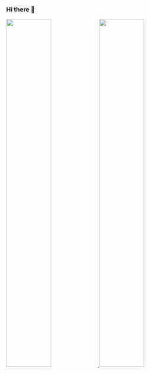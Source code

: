 ### Hi there 👋
<div float="left">
  <a href="https://github.com/anuraghazra/github-readme-stats">
    <img width="49%" src="https://github-readme-stats.vercel.app/api?username=a-im12&count_private=true&show_icons=true&theme=dark" />
  </a>
  </td>
  <td border="0">
  <a href="https://github.com/anuraghazra/convoychat">
    <img width="49%" src="https://github-readme-stats.vercel.app/api/top-langs/?username=a-im12&layout=compact&theme=dracula" />
  </a>
</div>
